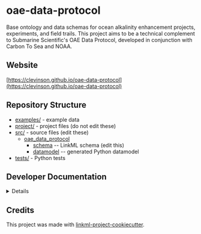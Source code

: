 # oae-data-protocol

Base ontology and data schemas for ocean alkalinity enhancement projects, experiments, and field trails. This project aims to be a technical complement to Submarine Scientific's OAE Data Protocol, developed in conjunction with Carbon To Sea and NOAA.

## Website

[https://clevinson.github.io/oae-data-protocol](https://clevinson.github.io/oae-data-protocol)

## Repository Structure

* [examples/](examples/) - example data
* [project/](project/) - project files (do not edit these)
* [src/](src/) - source files (edit these)
  * [oae_data_protocol](src/oae_data_protocol)
    * [schema](src/oae_data_protocol/schema) -- LinkML schema
      (edit this)
    * [datamodel](src/oae_data_protocol/datamodel) -- generated
      Python datamodel
* [tests/](tests/) - Python tests

## Developer Documentation

<details>
To run commands you may use good old make or the command runner [just](https://github.com/casey/just/) which is a better choice on Windows.
Use the `make` command or `duty` commands to generate project artefacts:
* `make help` or `just --list`: list all pre-defined tasks
* `make all` or `just all`: make everything
* `make deploy` or `just deploy`: deploys site
</details>

## Credits

This project was made with
[linkml-project-cookiecutter](https://github.com/linkml/linkml-project-cookiecutter).

